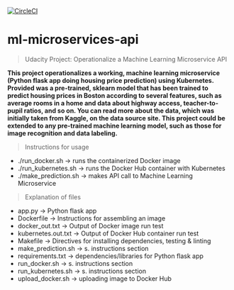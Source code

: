 [![CircleCI](https://circleci.com/gh/alex-wetzler/ml-microservices-api.svg?style=svg)](https://circleci.com/gh/alex-wetzler/ml-microservices-apii)

# ml-microservices-api

> Udacity Project: Operationalize a Machine Learning Microservice API

**This project operationalizes a working, machine learning microservice (Python flask app doing housing price prediction) using Kubernetes. Provided was a pre-trained, sklearn model that has been trained to predict housing prices in Boston according to several features, such as average rooms in a home and data about highway access, teacher-to-pupil ratios, and so on. You can read more about the data, which was initially taken from Kaggle, on the data source site. This project could be extended to any pre-trained machine learning model, such as those for image recognition and data labeling.**

> Instructions for usage

- ./run_docker.sh	-> runs the containerized Docker image
- ./run_kubernetes.sh	-> runs the Docker Hub container with Kubernetes
- ./make_prediction.sh 	-> makes API call to Machine Learning Microservice 

> Explanation of files
- app.py 		-> Python flask app
- Dockerfile 		-> Instructions for assembling an image
- docker_out.txt	-> Output of Docker image run test
- kubernetes.out.txt	-> Output of Docker Hub container run test
- Makefile		-> Directives for installing dependencies, testing & linting
- make_prediction.sh	-> s. instructions section
- requirements.txt	-> dependencies/libraries for Python flask app
- run_docker.sh		-> s. instructions section
- run_kubernetes.sh	-> s. instructions section
- upload_docker.sh	-> uploading image to Docker Hub
